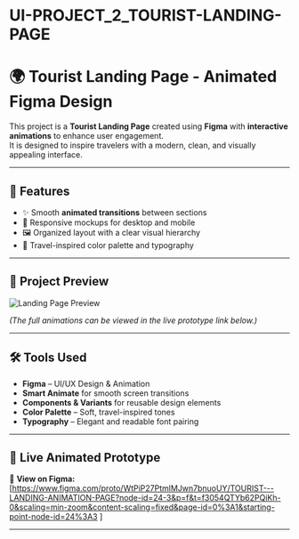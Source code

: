 # UI-PROJECT_2_TOURIST-LANDING-PAGE
# 🌍 Tourist Landing Page - Animated Figma Design

This project is a **Tourist Landing Page** created using **Figma** with **interactive animations** to enhance user engagement.  
It is designed to inspire travelers with a modern, clean, and visually appealing interface.

---

## 🎯 Features
- ✨ Smooth **animated transitions** between sections
- 📱 Responsive mockups for desktop and mobile
- 🖼️ Organized layout with a clear visual hierarchy
- 🎨 Travel-inspired color palette and typography

---

## 📸 Project Preview
![Landing Page Preview](Insert_Screenshot_Link_Here)

*(The full animations can be viewed in the live prototype link below.)*

---

## 🛠️ Tools Used
- **Figma** – UI/UX Design & Animation
- **Smart Animate** for smooth screen transitions
- **Components & Variants** for reusable design elements
- **Color Palette** – Soft, travel-inspired tones
- **Typography** – Elegant and readable font pairing

---

## 🚀 Live Animated Prototype
🔗 **View on Figma:** [https://www.figma.com/proto/WtPiP27PtmlMJwn7bnuoUY/TOURIST---LANDING-ANIMATION-PAGE?node-id=24-3&p=f&t=f3054QTYb62PQiKh-0&scaling=min-zoom&content-scaling=fixed&page-id=0%3A1&starting-point-node-id=24%3A3 ]  

---
